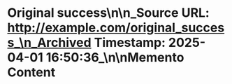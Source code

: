 # Original success\n\n_Source URL: http://example.com/original_success_\n_Archived Timestamp: 2025-04-01 16:50:36_\n\nMemento Content

